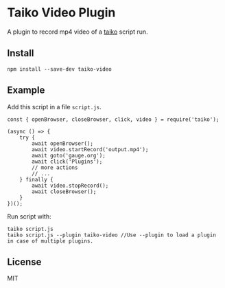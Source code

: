# Taiko Video Plugin

A plugin to record mp4 video of a [taiko](https://github.com/getgauge/taiko) script run.

## Install

```
npm install --save-dev taiko-video
```

## Example

Add this script in a file `script.js`.

```
const { openBrowser, closeBrowser, click, video } = require('taiko');

(async () => {
    try {
        await openBrowser();
        await video.startRecord('output.mp4');
        await goto('gauge.org');
        await click('Plugins');
        // more actions
        // ...
    } finally {
        await video.stopRecord();
        await closeBrowser();
    }
})();

```

Run script with:
```
taiko script.js
taiko script.js --plugin taiko-video //Use --plugin to load a plugin in case of multiple plugins.
```


## License

MIT
